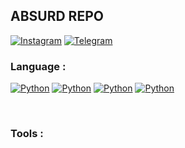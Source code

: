 ## ABSURD REPO
[![Instagram](https://img.shields.io/badge/INSTAGRAM-%3E-orange?style=for-the-badge&logo=instagram)](https://instagram.com/nyek_)
[![Telegram](https://img.shields.io/badge/TELEGRAM-%3E-blue?style=for-the-badge&logo=telegram)](https://t.me/maHamma)

### Language :
[![Python](https://img.shields.io/badge/-PYTHON-yellow?style=for-the-badge&logo=python)](https://t.me/maHamma)
[![Python](https://img.shields.io/badge/-R-blue?style=for-the-badge&logo=R)](https://t.me/maHamma)
[![Python](https://img.shields.io/badge/-JAVASCRIPT-red?style=for-the-badge&logo=javascript)](https://t.me/maHamma)
[![Python](https://img.shields.io/badge/-PYTHON-yellow?style=for-the-badge&logo=python)](https://t.me/maHamma)

<!--<img align="left" alt="JavaScript" width="34px" src="images/logo/javascript.png" />
<img align="left" alt="Python" width="34px" src="images/logo/python.png" />
<img align="left" alt="R" width="34px" src="images/logo/r.png" />
<img align="left" alt="HTML" width="34px" src="images/logo/html.png" />-->
<br/>

### Tools :
<!-- [<img align="left" alt="codeSTACKr | Instagram" width="22px" src="https://cdn.jsdelivr.net/npm/simple-icons@v3/icons/instagram.svg" />][instagram]-->
<br />

[telegram]: https://t.me/maHamma
[instagram]: https://instagram.com/nyek_


<!---
Hamma-nyk/Hamma-nyk is a ✨ special ✨ repository because its `README.md` (this file) appears on your GitHub profile.
You can click the Preview link to take a look at your changes.
--->
